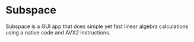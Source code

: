 # Subspace
Subspace is a GUI app that does simple yet fast linear algebra calculations using a native code and AVX2 instructions.
